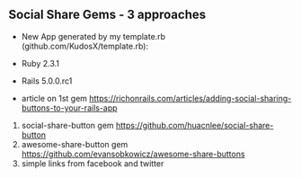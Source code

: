 ## Social Share Gems - 3 approaches
- New App generated by my template.rb (github.com/KudosX/template.rb):
- Ruby 2.3.1
- Rails 5.0.0.rc1

- article on 1st gem https://richonrails.com/articles/adding-social-sharing-buttons-to-your-rails-app
1. social-share-button gem  https://github.com/huacnlee/social-share-button
2. awesome-share-button gem   https://github.com/evansobkowicz/awesome-share-buttons
3. simple links from facebook and twitter
 
 
